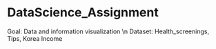 # DataScience_Assignment

Goal: Data and information visualization
\n
Dataset: Health_screenings, Tips, Korea Income
